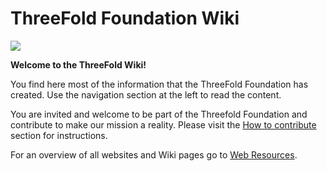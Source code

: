 # ThreeFold Foundation Wiki

![](https://images.unsplash.com/photo-1495364037436-fed1ba81ad3e?ixlib=rb-0.3.5&ixid=eyJhcHBfaWQiOjEyMDd9&s=655ce70e725522ae583a940359ce8260&auto=format&fit=crop&w=1655&q=80)

**Welcome to the ThreeFold Wiki!**

You find here most of the information that the ThreeFold Foundation has created. Use the navigation section at the left to read the content.

You are invited and welcome to be part of the Threefold Foundation and contribute to make our mission a reality. Please visit the [How to contribute](https://threefoldfoundation.github.io/info_foundation/#/collaboration/contributing_in_agile_org) section for instructions.

For an overview of all websites and Wiki pages go to [Web Resources](https://threefoldfoundation.github.io/info_foundation/#/web_resources/README).